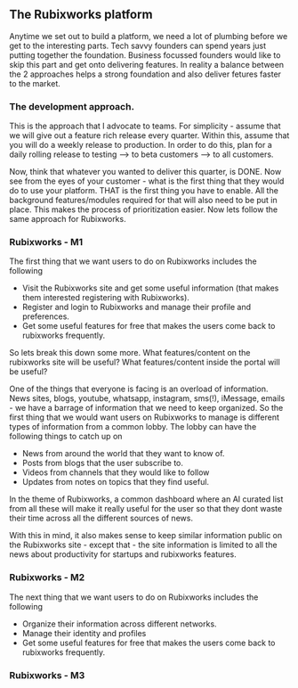 ## The Rubixworks platform

Anytime we set out to build a platform, we need a lot of plumbing before we get to the interesting parts. Tech savvy founders can spend years just putting together the foundation. Business focussed founders would like to skip this part and get onto delivering features. In reality a balance between the 2 approaches helps a strong foundation and also deliver fetures faster to the market.

### The development approach.
This is the approach that I advocate to teams. For simplicity - assume that we will give out a feature rich release every quarter. Within this, assume that you will do a weekly release to production. In order to do this, plan for a daily rolling release to testing --> to beta customers --> to all customers.

Now, think that whatever you wanted to deliver this quarter, is DONE. Now see from the eyes of your customer - what is the first thing that they would do to use your platform. THAT is the first thing you have to enable. All the background features/modules required for that will also need to be put in place. This makes the process of prioritization easier. Now lets follow the same approach for Rubixworks.

### Rubixworks - M1
The first thing that we want users to do on Rubixworks includes the following
 - Visit the Rubixworks site and get some useful information (that makes them interested registering with Rubixworks).
 - Register and login to Rubixworks and manage their profile and preferences.
 - Get some useful features for free that makes the users come back to rubixworks frequently.

So lets break this down some more. What features/content on the rubixworks site will be useful? What features/content inside the portal will be useful? 

One of the things that everyone is facing is an overload of information. News sites, blogs, youtube, whatsapp, instagram, sms(!), iMessage, emails - we have a barrage of information that we need to keep organized. So the first thing that we would want users on Rubixworks to manage is different types of information from a common lobby. The lobby can have the following things to catch up on
 - News from around the world that they want to know of.
 - Posts from blogs that the user subscribe to.
 - Videos from channels that they would like to follow
 - Updates from notes on topics that they find useful.
 
In the theme of Rubixworks, a common dashboard where an AI curated list from all these will make it really useful for the user so that they dont waste their time across all the different sources of news.

With this in mind, it also makes sense to keep similar information public on the Rubixworks site - except that - the site information is limited to all the news about productivity for startups and rubixworks features.

### Rubixworks - M2
The next thing that we want users to do on Rubixworks includes the following
 - Organize their information across different networks.
 - Manage their identity and profiles
 - Get some useful features for free that makes the users come back to rubixworks frequently.
 
### Rubixworks - M3
<!--stackedit_data:
eyJoaXN0b3J5IjpbMjY5Mjc2MDRdfQ==
-->